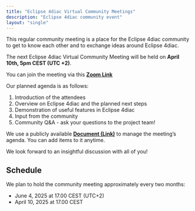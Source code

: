 ```yaml
---
title: "Eclipse 4diac Virtual Community Meetings"
description: "Eclipse 4diac community event"
layout: "single"
---
```



This regular community meeting is a place for the Eclipse 4diac community to get to know each other and to exchange ideas around Eclipse 4diac.

The next Eclipse 4diac Virtual Community Meeting will be held on **April 10th, 5pm CEST (UTC +2)**.

You can join the meeting via this **[Zoom Link](https://jku.zoom.us/j/99840792097?pwd=dj1Deby9bFK4aGkMtLruO9XoHtLpH0.1)**

Our planned agenda is as follows:
1. Introduction of the attendees
2. Overview on Eclipse 4diac and the planned next steps
3. Demonstration of useful features in Eclipse 4diac
4. Input from the community
3. Community Q&A - ask your questions to the project team!

We use a publicly available **[Document (Link)](https://docs.google.com/document/d/1XKoy3ec--dxvINVou9o_muGmMFUC0RBq-zF8rmqKj-g/edit?usp=sharing)** to manage the meeting’s agenda. You can add items to it anytime.

We look forward to an insightful discussion with all of you!

## Schedule
We plan to hold the community meeting approximately every two months:
- June 4, 2025 at 17.00 CEST (UTC+2)
- April 10, 2025 at 17.00 CEST 